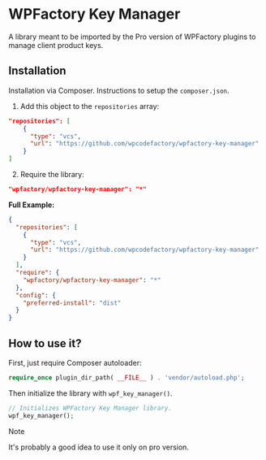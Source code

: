 # WPFactory Key Manager

A library meant to be imported by the Pro version of WPFactory plugins to manage client product keys.

## Installation

Installation via Composer. Instructions to setup the `composer.json`.

1. Add this object to the `repositories` array:

```json
"repositories": [    
    {
      "type": "vcs",
      "url": "https://github.com/wpcodefactory/wpfactory-key-manager"
    }
]
```

2. Require the library:

```json
"wpfactory/wpfactory-key-manager": "*"
```

**Full Example:**

```json
{
  "repositories": [    
    {
      "type": "vcs",
      "url": "https://github.com/wpcodefactory/wpfactory-key-manager"
    }
  ],
  "require": {    
    "wpfactory/wpfactory-key-manager": "*"
  },
  "config": {
    "preferred-install": "dist"
  }
}
```

## How to use it?
First, just require Composer autoloader:
```php
require_once plugin_dir_path( __FILE__ ) . 'vendor/autoload.php';
```

Then initialize the library with `wpf_key_manager()`.

```php
// Initializes WPFactory Key Manager library.
wpf_key_manager();
```

> [!NOTE]  
> It's probably a good idea to use it only on pro version.
